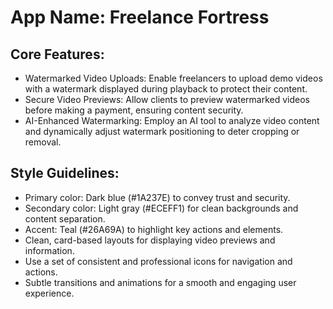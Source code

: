 # **App Name**: Freelance Fortress

## Core Features:

- Watermarked Video Uploads: Enable freelancers to upload demo videos with a watermark displayed during playback to protect their content.
- Secure Video Previews: Allow clients to preview watermarked videos before making a payment, ensuring content security.
- AI-Enhanced Watermarking: Employ an AI tool to analyze video content and dynamically adjust watermark positioning to deter cropping or removal.

## Style Guidelines:

- Primary color: Dark blue (#1A237E) to convey trust and security.
- Secondary color: Light gray (#ECEFF1) for clean backgrounds and content separation.
- Accent: Teal (#26A69A) to highlight key actions and elements.
- Clean, card-based layouts for displaying video previews and information.
- Use a set of consistent and professional icons for navigation and actions.
- Subtle transitions and animations for a smooth and engaging user experience.